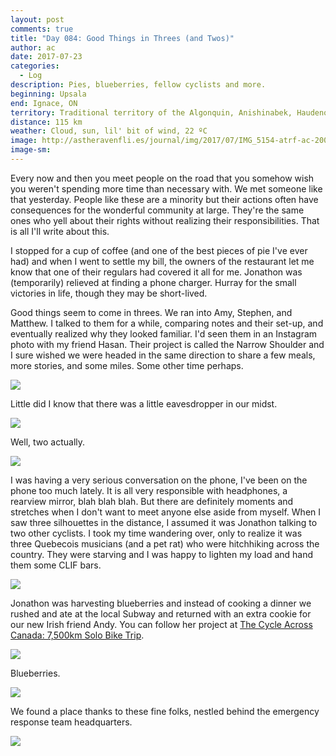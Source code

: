 ```yaml
---
layout: post
comments: true
title: "Day 084: Good Things in Threes (and Twos)"
author: ac
date: 2017-07-23
categories:
  - Log
description: Pies, blueberries, fellow cyclists and more.
beginning: Upsala
end: Ignace, ON
territory: Traditional territory of the Algonquin, Anishinabek, Haudenosaunee, Ojibway, Odawa and Cree
distance: 115 km
weather: Cloud, sun, lil' bit of wind, 22 ºC
image: http://astheravenfli.es/journal/img/2017/07/IMG_5154-atrf-ac-2000-web.jpg
image-sm:
---
```


Every now and then you meet people on the road that you somehow wish you weren't spending more time than necessary with. We met someone like that yesterday. People like these are a minority but their actions often have consequences for the wonderful community at large. They're the same ones who yell about their rights without realizing their responsibilities. That is all I'll write about this. 

I stopped for a cup of coffee (and one of the best pieces of pie I've ever had) and when I went to settle my bill, the owners of the restaurant let me know that one of their regulars had covered it all for me. Jonathon was (temporarily) relieved at finding a phone charger. Hurray for the small victories in life, though they may be short-lived.

Good things seem to come in threes. We ran into Amy, Stephen, and Matthew. I talked to them for a while, comparing notes and their set-up, and eventually realized why they looked familiar. I'd seen them in an Instagram photo with my friend Hasan. Their project is called the Narrow Shoulder and I sure wished we were headed in the same direction to share a few meals, more stories, and some miles. Some other time perhaps.

<img src="http://astheravenfli.es/journal/img/2017/07/IMG_5149-atrf-ac-2000-web.jpg">

Little did I know that there was a little eavesdropper in our midst. 

<img src="http://astheravenfli.es/journal/img/2017/07/IMG_5143-atrf-ac-2000-web.jpg">

Well, two actually.

<img src="http://astheravenfli.es/journal/img/2017/07/IMG_5165-atrf-ac-2000-web.jpg">

I was having a very serious conversation on the phone, I've been on the phone too much lately. It is all very responsible with headphones, a rearview mirror, blah blah blah. But there are definitely moments and stretches when I don't want to meet anyone else aside from myself. When I saw three silhouettes in the distance, I assumed it was Jonathon talking to two other cyclists. I took my time wandering over, only to realize it was three Quebecois musicians (and a pet rat) who were hitchhiking across the country. They were starving and I was happy to lighten my load and hand them some CLIF bars.

<img src="http://astheravenfli.es/journal/img/2017/07/IMG_5168-atrf-ac-2000-web.jpg">

Jonathon was harvesting blueberries and instead of cooking a dinner we rushed and ate at the local Subway and returned with an extra cookie for our new Irish friend Andy. You can follow her project at [The Cycle Across Canada: 7,500km Solo Bike Trip](https://www.facebook.com/andycyclescanada/).

<img src="http://astheravenfli.es/journal/img/2017/07/IMG_5179-atrf-ac-2000-web.jpg">

Blueberries.

<img src="http://astheravenfli.es/journal/img/2017/07/IMG_5243-atrf-jcr-2000-web.jpg">

We found a place thanks to these fine folks, nestled behind the emergency response team headquarters.

<img src="http://astheravenfli.es/journal/img/2017/07/IMG_5237-atrf-jcr-2000-web.jpg">

